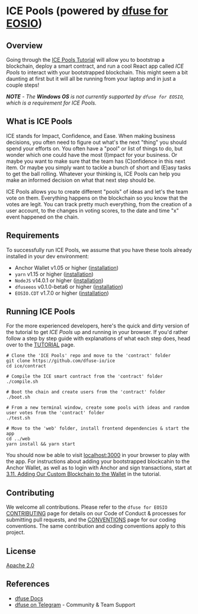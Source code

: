 # ICE Pools (powered by [dfuse for EOSIO](https://github.com/dfuse-io/dfuse-eosio))

## Overview
Going through the [ICE Pools Tutorial](TUTORIAL.md) will allow you to bootstrap a blockchain, deploy a smart contract, and run a cool React app called _ICE Pools_ to interact with your bootstrapped blockchain. This might seem a bit daunting at first but it will all be running from your laptop and in just a couple steps!

_**NOTE** - The **Windows OS** is not currently supported by `dfuse for EOSIO`, which is a requirement for ICE Pools._

## What is ICE Pools

ICE stands for Impact, Confidence, and Ease. When making business decisions, you often need to figure out what's the next "thing" you should spend your efforts on. You often have a "pool" or list of things to do, but wonder which one could have the most (I)mpact for your business. Or maybe you want to make sure that the team has (C)onfidence in this next item. Or maybe you simply want to tackle a bunch of short and (E)asy tasks to get the ball rolling. Whatever your thinking is, ICE Pools can help you make an informed decision on what that next step should be.

ICE Pools allows you to create different "pools" of ideas and let's the team vote on them. Everything happens on the blockchain so you know that the votes are legit. You can track pretty much everything, from the creation of a user account, to the changes in voting scores, to the date and time "x" event happened on the chain.

## Requirements

To successfully run ICE Pools, we assume that you have these tools already installed in your dev environment:

* Anchor Wallet v1.05 or higher ([installation](https://github.com/greymass/anchor))
* `yarn` v1.15 or higher ([installation](https://classic.yarnpkg.com/en/docs/install))
* `NodeJS` v14.0.1 or higher ([installation](https://nodejs.org/en/download/package-manager/))
* `dfuseeos` v0.1.0-beta6 or higher ([installation](https://github.com/dfuse-io/dfuse-eosio))
* `EOSIO.CDT` v1.7.0 or higher ([installation](https://github.com/EOSIO/eosio.cdt))

## Running ICE Pools

For the more experienced developers, here's the quick and dirty version of the tutorial to get _ICE Pools_ up and running in your browser. If you'd rather follow a step by step guide with explanations of what each step does, head over to the [TUTORIAL](TUTORIAL.md) page.

```
# Clone the 'ICE Pools' repo and move to the 'contract' folder
git clone https://github.com/dfuse-io/ice
cd ice/contract

# Compile the ICE smart contract from the 'contract' folder
./compile.sh
   
# Boot the chain and create users from the 'contract' folder
./boot.sh

# From a new terminal window, create some pools with ideas and random user votes from the 'contract' folder
./test.sh

# Move to the 'web' folder, install frontend dependencies & start the app
cd ../web
yarn install && yarn start
```

You should now be able to visit [localhost:3000](http://localhost:3000) in your browser to play with the app. For instructions about adding your bootstrapped blockcahin to the Anchor Wallet, as well as to login with Anchor and sign transactions, start at [3.11. Adding Our Custom Blockchain to the Wallet](TUTORIAL.md#311-adding-our-custom-blockchain-to-the-wallet) in the tutorial.

<!-- ## Overview - Repository Map

TODO -->

## Contributing

We welcome all contributions. Please refer to the `dfuse for EOSIO` [CONTRIBUTING](../../../dfuse-eosio//blob/develop/CONTRIBUTING.md) page for details on our Code of Conduct & processes for submitting pull requests, and the [CONVENTIONS](../../../dfuse-eosio//blob/develop/CONVENTIONS.md) page for our coding conventions. The same contribution and coding conventions apply to this project.

## License

[Apache 2.0](LICENSE)

## References

- [dfuse Docs](https://docs.dfuse.io)
- [dfuse on Telegram](https://t.me/dfuseAPI) - Community & Team Support

